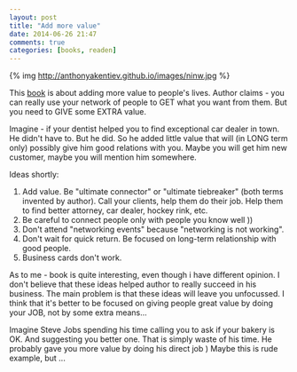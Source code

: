 ```yaml
---
layout: post
title: "Add more value"
date: 2014-06-26 21:47
comments: true
categories: [books, readen] 
---
```


{% img http://anthonyakentiev.github.io/images/ninw.jpg %}

This [book](http://www.amazon.com/Networking-Not-Working-Collecting-Connections-ebook/dp/B00K436RH8) is about adding more value to people's lives.
Author claims - you can really use your network of people to GET what you want from them. But you need to GIVE some EXTRA value.

Imagine - if your dentist helped you to find exceptional car dealer in town. He didn't have to. But he did.
So he added little value that will (in LONG term only) possibly give him good relations with you. Maybe you will get him new customer, maybe you will mention him somewhere.

Ideas shortly:
1) Add value. Be "ultimate connector" or "ultimate tiebreaker" (both terms invented by author). Call your clients, help them do their job. Help them to find better attorney, car dealer, hockey rink, etc. 
2) Be careful to connect people only with people you know well )) 
3) Don't attend "networking events" because "networking is not working". 
4) Don't wait for quick return. Be focused on long-term relationship with good people.
5) Business cards don't work.

As to me - book is quite interesting, even though i have different opinion. I don't believe that these ideas helped author to really succeed in his business. The main problem is that these ideas will leave you unfocussed. 
I think that it's better to be focused on giving people great value by doing your JOB, not by some extra means...

Imagine Steve Jobs spending his time calling you to ask if your bakery is OK. And suggesting you better one. That is simply waste of his time. He probably gave you more value by doing his direct job ) Maybe this is rude example, but ... 

